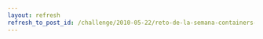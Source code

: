 ```yaml
---
layout: refresh
refresh_to_post_id: /challenge/2010-05-22/reto-de-la-semana-containers-de-la-stl.html
---
```

